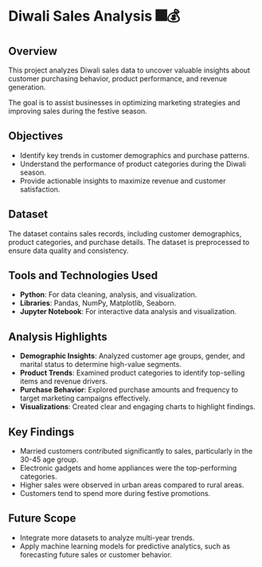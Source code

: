 # Diwali Sales Analysis 🎆💰

## Overview

This project analyzes Diwali sales data to uncover valuable insights about customer purchasing behavior, product performance, and revenue generation. 

The goal is to assist businesses in optimizing marketing strategies and improving sales during the festive season.


## Objectives

* Identify key trends in customer demographics and purchase patterns.
* Understand the performance of product categories during the Diwali season.
* Provide actionable insights to maximize revenue and customer satisfaction.

## Dataset
The dataset contains sales records, including customer demographics, product categories, and purchase details. 
The dataset is preprocessed to ensure data quality and consistency.

## Tools and Technologies Used
* **Python**: For data cleaning, analysis, and visualization.
* **Libraries**: Pandas, NumPy, Matplotlib, Seaborn.
* **Jupyter Notebook**: For interactive data analysis and visualization.

## Analysis Highlights
* **Demographic Insights**: Analyzed customer age groups, gender, and marital status to determine high-value segments.
* **Product Trends**: Examined product categories to identify top-selling items and revenue drivers.
* **Purchase Behavior**: Explored purchase amounts and frequency to target marketing campaigns effectively.
* **Visualizations**: Created clear and engaging charts to highlight findings.

## Key Findings
* Married customers contributed significantly to sales, particularly in the 30-45 age group.
* Electronic gadgets and home appliances were the top-performing categories.
* Higher sales were observed in urban areas compared to rural areas.
* Customers tend to spend more during festive promotions.

## Future Scope
* Integrate more datasets to analyze multi-year trends.
* Apply machine learning models for predictive analytics, such as forecasting future sales or customer behavior.
